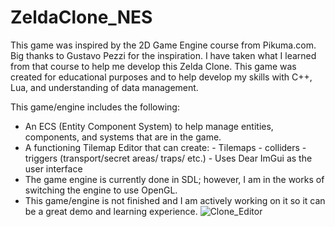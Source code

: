 # ZeldaClone_NES
This game was inspired by the 2D Game Engine course from Pikuma.com. Big thanks to Gustavo Pezzi for the inspiration. I have taken what I 
learned from that course to help me develop this Zelda Clone. 
This game was created for educational purposes and to help develop my skills with C++, Lua, and understanding
of data management. 

This game/engine includes the following:
- An ECS (Entity Component System) to help manage entities, components, and systems that are in the game.
- A functioning Tilemap Editor that can create:
        - Tilemaps 
        - colliders
        - triggers (transport/secret areas/ traps/ etc.)
        - Uses Dear ImGui as the user interface
- The game engine is currently done in SDL; however, I am in the works of switching the engine to use OpenGL.
- This game/engine is not finished and I am actively working on it so it can be a great demo and learning experience.
![Clone_Editor](https://user-images.githubusercontent.com/63356975/130303677-08d6fdc8-6f66-490b-ba8a-df98e0a7192a.png)


